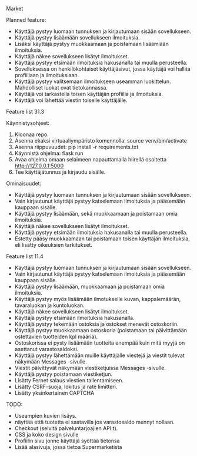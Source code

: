 Market

Planned feature:
* Käyttäjä pystyy luomaan tunnuksen ja kirjautumaan sisään sovellukseen.
* Käyttäjä pystyy lisäämään sovellukseen ilmoituksia. 
* Lisäksi käyttäjä pystyy muokkaamaan ja poistamaan lisäämiään ilmoituksia.
* Käyttäjä näkee sovellukseen lisätyt ilmoitukset. 
* Käyttäjä pystyy etsimään ilmoituksia hakusanalla tai muulla perusteella. 
* Sovelluksessa on henkilökohtaiset käyttäjäsivut, jossa käyttäjä voi hallita profiiliaan ja ilmoituksiaan.
* Käyttäjä pystyy valitsemaan ilmoitukseen useamman luokittelun. Mahdolliset luokat ovat tietokannassa.
* Käyttäjä voi tarkastella toisen käyttäjän profiilia ja ilmoituksia.
* Käyttäjä voi lähettää viestin toiselle käyttäjälle.

Feature list 31.3

Käynnistysohjeet:
1. Kloonaa repo.
2. Asenna ekaksi virtuaaliympäristo komennolla: source venv/bin/activate
3. Asenna riippuvuudet: pip install -r requirements.txt
4. Käynnistä ohjelma: flask run
5. Avaa ohjelma omaan selaimeen napauttamalla hiirellä osoitetta http://127.0.0.1:5000
6. Tee käyttäjätunnus ja kirjaudu sisälle.

Ominaisuudet:
* Käyttäjä pystyy luomaan tunnuksen ja kirjautumaan sisään sovellukseen.
* Vain kirjautunut käyttäjä pystyy katselemaan ilmoituksia ja pääsemään kauppaan sisälle.
* Käyttäjä pystyy lisäämään, sekä muokkaamaan ja poistamaan omia ilmoituksia.
* Käyttäjä näkee sovellukseen lisätyt ilmoitukset.
* Käyttäjä pystyy etsimään ilmoituksia hakusanalla tai muulla perusteella.
* Estetty pääsy muokkaamaan tai poistamaan toisen käyttäjän ilmoituksia, eli lisätty oikeuksien tarkitukset.

Feature list 11.4
* Käyttäjä pystyy luomaan tunnuksen ja kirjautumaan sisään sovellukseen.
* Vain kirjautunut käyttäjä pystyy katselemaan ilmoituksia ja pääsemään kauppaan sisälle.
* Käyttäjä pystyy lisäämään, muokkaamaan ja poistamaan omia ilmoituksia.
* Käyttäjä pystyy myös lisäämään ilmotukselle kuvan, kappalemäärän, tavaraluokan ja kuntoluokan.
* Käyttäjä näkee sovellukseen lisätyt ilmoitukset.
* Käyttäjä pystyy etsimään ilmoituksia hakusanalla.
* Käyttäjä pystyy tekemään ostoksia ja ostokset menevät ostoskoriin.
* Käyttäjä pystyy muokkaamaan ostoskoria (poistamaan tai päivittämään ostettavien tuotteiden kpl määriä).
* Ostoskorissa ei pysty lisäämään tuotteita enempää kuin mitä myyjä on asettanut varastosaldoksi.
* Käyttäjä pystyy lähettämään muille käyttäjälle viestejä ja viestit tulevat näkymään Messages -sivulle.
* Viestit päivittyvät näkymään viestiketjuissa Messages -sivulle.
* Käyttäjä pystyy poistamaan viestiketjun.
* Lisätty Fernet salaus viestien tallentamiseen.
* Lisätty CSRF-suoja, lokitus ja rate limitteri.
* Lisätty yksinkertainen CAPTCHA 

TODO:
- Useampien kuvien lisäys.
- näyttää että tuotetta ei saatavilla jos varastosaldo mennyt nollaan.
- Checkout (selvitä palveluntarjoajien API:t).
- CSS ja koko design sivulle
- Profiilin sivu jonne käyttäjä syöttää tietonsa
- Lisää alasivuja, jossa tietoa Supermarketista
